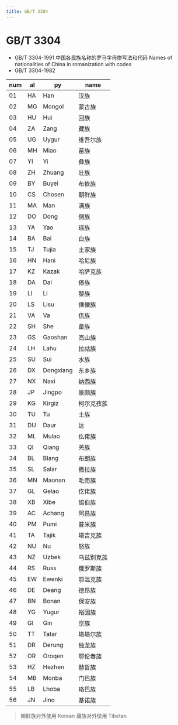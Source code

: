 ```yaml
---
title: GB/T 3304
---
```


# GB/T 3304

- GB/T 3304-1991
  中国各民族名称的罗马字母拼写法和代码
  Names of nationalities of China in romanization with codes
- GB/T 3304-1982

| num | al  | py        | name       |
| --- | --- | --------- | ---------- |
| 01  | HA  | Han       | 汉族       |
| 02  | MG  | Mongol    | 蒙古族     |
| 03  | HU  | Hui       | 回族       |
| 04  | ZA  | Zang      | 藏族       |
| 05  | UG  | Uygur     | 维吾尔族   |
| 06  | MH  | Miao      | 苗族       |
| 07  | YI  | Yi        | 彝族       |
| 08  | ZH  | Zhuang    | 壮族       |
| 09  | BY  | Buyei     | 布依族     |
| 10  | CS  | Chosen    | 朝鲜族     |
| 11  | MA  | Man       | 满族       |
| 12  | DO  | Dong      | 侗族       |
| 13  | YA  | Yao       | 瑶族       |
| 14  | BA  | Bai       | 白族       |
| 15  | TJ  | Tujia     | 土家族     |
| 16  | HN  | Hani      | 哈尼族     |
| 17  | KZ  | Kazak     | 哈萨克族   |
| 18  | DA  | Dai       | 傣族       |
| 19  | LI  | Li        | 黎族       |
| 20  | LS  | Lisu      | 傈僳族     |
| 21  | VA  | Va        | 佤族       |
| 22  | SH  | She       | 畲族       |
| 23  | GS  | Gaoshan   | 高山族     |
| 24  | LH  | Lahu      | 拉祜族     |
| 25  | SU  | Sui       | 水族       |
| 26  | DX  | Dongxiang | 东乡族     |
| 27  | NX  | Naxi      | 纳西族     |
| 28  | JP  | Jingpo    | 景颇族     |
| 29  | KG  | Kirgiz    | 柯尔克孜族 |
| 30  | TU  | Tu        | 土族       |
| 31  | DU  | Daur      | 达         |
| 32  | ML  | Mulao     | 仫佬族     |
| 33  | QI  | Qiang     | 羌族       |
| 34  | BL  | Blang     | 布朗族     |
| 35  | SL  | Salar     | 撒拉族     |
| 36  | MN  | Maonan    | 毛南族     |
| 37  | GL  | Gelao     | 仡佬族     |
| 38  | XB  | Xibe      | 锡伯族     |
| 39  | AC  | Achang    | 阿昌族     |
| 40  | PM  | Pumi      | 普米族     |
| 41  | TA  | Tajik     | 塔吉克族   |
| 42  | NU  | Nu        | 怒族       |
| 43  | NZ  | Uzbek     | 乌兹别克族 |
| 44  | RS  | Russ      | 俄罗斯族   |
| 45  | EW  | Ewenki    | 鄂温克族   |
| 46  | DE  | Deang     | 德昂族     |
| 47  | BN  | Bonan     | 保安族     |
| 48  | YG  | Yugur     | 裕固族     |
| 49  | GI  | Gin       | 京族       |
| 50  | TT  | Tatar     | 塔塔尔族   |
| 51  | DR  | Derung    | 独龙族     |
| 52  | OR  | Oroqen    | 鄂伦春族   |
| 53  | HZ  | Hezhen    | 赫哲族     |
| 54  | MB  | Monba     | 门巴族     |
| 55  | LB  | Lhoba     | 珞巴族     |
| 56  | JN  | Jino      | 基诺族     |

> 朝鲜族对外使用 Korean
> 藏族对外使用 Tibetan
